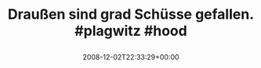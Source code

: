 ---
retweeted: false
source: <a href="http://twitter.com" rel="nofollow">Twitter Web Client</a>
entities:
  hashtags:
  - text: plagwitz
    indices:
    - '36'
    - '45'
  - text: hood
    indices:
    - '46'
    - '51'
  symbols: []
  user_mentions: []
  urls: []
display_text_range:
- '0'
- '51'
favorite_count: '0'
id_str: '1035048551'
truncated: false
retweet_count: '0'
id: '1035048551'
created_at: Tue Dec 02 22:33:29 +0000 2008
favorited: false
full_text: 'Draußen sind grad Schüsse gefallen. #plagwitz #hood'
lang: de
tags:
- plagwitz
- hood
- pesos/twitter
date: '2008-12-02T22:33:29+00:00'
src: https://twitter.com/bascht/status/1035048551
original_url: https://twitter.com/bascht/status/1035048551
type: twitter_tweet
text: 'Draußen sind grad Schüsse gefallen. #plagwitz #hood'
title: 'Draußen sind grad Schüsse gefallen. #plagwitz #hood

  '

---